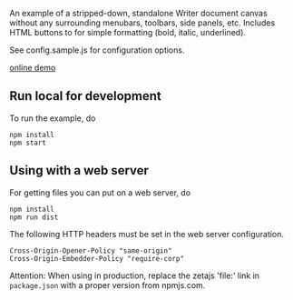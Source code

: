 An example of a stripped-down, standalone Writer document canvas without any surrounding menubars,
toolbars, side panels, etc. Includes HTML buttons to for simple formatting (bold, italic, underlined).

See config.sample.js for configuration options.

[online demo](https://zetaoffice.net/demos/standalone/)

## Run local for development

To run the example, do
```
npm install
npm start
```

## Using with a web server

For getting files you can put on a web server, do
```
npm install
npm run dist
```

The following HTTP headers must be set in the web server configuration.
```
Cross-Origin-Opener-Policy "same-origin"
Cross-Origin-Embedder-Policy "require-corp"
```

Attention: When using in production, replace the zetajs 'file:' link in `package.json` with a proper version from npmjs.com.
